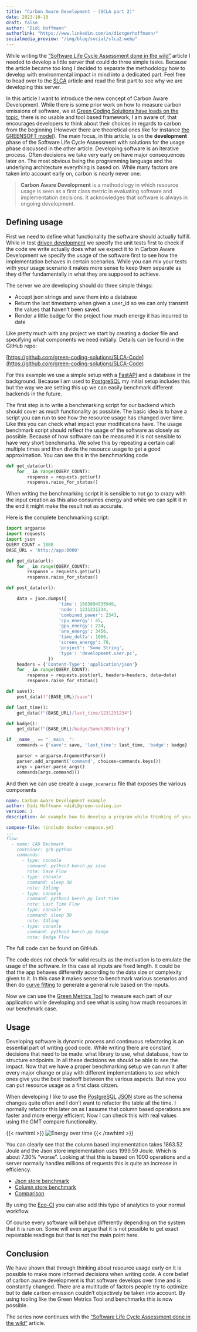 ```yaml
---
title: "Carbon Aware Development - (SCLA part 2)"
date: 2023-10-10
draft: false
author: "Didi Hoffmann"
authorlink: "https://www.linkedin.com/in/dietgerhoffmann/"
socialmedia_preview: "/img/blog/social/slca2.webp"
---
```


While writing the [“Software Life Cycle Assessment done in the wild”](/blog/software-life-cycle-assessment/) article I needed to develop a little server that could do three simple tasks. Because the article became too long I decided to separate the methodology how to develop with environmental impact in mind into a dedicated part. Feel free to head over to the [SLCA](/blog/software-life-cycle-assessment/) article and read the first part to see why we are developing this server.

In this article I want to introduce the new concept of Carbon Aware Development. While there is some prior work on how to measure carbon emissions of software, we at [Green Coding Solutions have loads on the topic](/blog/), there is no usable and tool based framework, I am aware of, that encourages developers to think about their choices in regards to carbon from the beginning (However there are theoretical ones like for instance [the GREENSOFT model](https://www.umwelt-campus.de/fileadmin/Umwelt-Campus/Greensoft/The_GREENSOFT_Model_A_reference_model_fo.pdf)). The main focus, in this article, is on the **development** phase of the Software Life Cycle Assessment with solutions for the usage phase discussed in the other article. Developing software is an iterative process. Often decisions we take very early on have major consequences later on. The most obvious being the programming language and the underlying architecture everything is based on. While many factors are taken into account early on, carbon is nearly never one.

> **Carbon Aware Development** is a methodology in which resource usage is seen as a first class metric in evaluating software and implementation decisions. It acknowledges that software is always in ongoing development.
>

## Defining usage

First we need to define what functionality the software should actually fulfill. While in test [driven development](https://en.wikipedia.org/wiki/Test-driven_development) we specify the unit tests first to check if the code we write actually does what we expect it to in Carbon Aware Development we specify the usage of the software first to see how the implementation behaves in certain scenarios. While you can mix your tests with your usage scenario it makes more sense to keep them separate as they differ fundamentally in what they are supposed to achieve.

The server we are developing should do three simple things:

- Accept json strings and save them into a database
- Return the last timestamp when given a user_id so we can only transmit the values that haven’t been saved.
- Render a little badge for the project how much energy it has incurred to date

Like pretty much with any project we start by creating a docker file and specifying what components we need initially. Details can be found in the GitHub repo:

[https://github.com/green-coding-solutions/SLCA-Code](https://github.com/green-coding-solutions/SLCA-Code)

For this example we use a simple setup with a [FastAPI](https://fastapi.tiangolo.com/) and a database in the background. Because I am used to [PostgreSQL](https://www.postgresql.org/) my initial setup includes this but the way we are setting this up we can easily benchmark different backends in the future.

The first step is to write a benchmarking script for our backend which should cover as much functionality as possible. The basic idea is to have a script you can run to see how the resource usage has changed over time. Like this you can check what impact your modifications have. The usage benchmark script should reflect the usage of the software as closely as possible. Because of how software can be measured it is not sensible to have very short benchmarks. We solve this by repeating a certain call multiple times and then divide the resource usage to get a good approximation. You can see this in the benchmarking code

```python
def get_data(url):
    for _ in range(QUERY_COUNT):
        response = requests.get(url)
        response.raise_for_status()
```

When writing the benchmarking script it is sensible to not go to crazy with the input creation as this also consumes energy and while we can split it in the end it might make the result not as accurate.

Here is the complete benchmarking script:

```python
import argparse
import requests
import json
QUERY_COUNT = 1000
BASE_URL = 'http://app:8000'

def get_data(url):
    for _ in range(QUERY_COUNT):
        response = requests.get(url)
        response.raise_for_status()

def post_data(url):

    data = json.dumps({
                    'time': 1683894535949,
                    'node': 1231231234,
                    'combined_power': 2343,
                    'cpu_energy': 45,
                    'gpu_energy': 234,
                    'ane_energy': 3456,
                    'time_delta': 1000,
                    'screen_energy': 70,
                    'project': 'Some String',
                    'type': 'development.user.pc',
                })
    headers = {'Content-Type': 'application/json'}
    for _ in range(QUERY_COUNT):
        response = requests.post(url, headers=headers, data=data)
        response.raise_for_status()

def save():
    post_data(f"{BASE_URL}/save")

def last_time():
    get_data(f"{BASE_URL}/last_time/1231231234")

def badge():
    get_data(f"{BASE_URL}/badge/Some%20String")

if __name__ == "__main__":
    commands = {'save': save, 'last_time': last_time, 'badge': badge}

    parser = argparse.ArgumentParser()
    parser.add_argument('command', choices=commands.keys())
    args = parser.parse_args()
    commands[args.command]()
```

And then we can use create a `usage_scenario` file that exposes the various components

```yaml
name: Carbon Aware Development example
author: Didi Hoffmann <didi@green-coding.io>
version: 1
description: An example how to develop a program while thinking of your environmental impact

compose-file: !include docker-compose.yml
...
flow:
  - name: CAD Bechmark
    container: gcb-python
    commands:
      - type: console
        command: python3 bench.py save
        note: Save Flow
      - type: console
        command: sleep 30
        note: Idling
      - type: console
        command: python3 bench.py last_time
        note: Last Time Flow
      - type: console
        command: sleep 30
        note: Idling
      - type: console
        command: python3 bench.py badge
        note: Badge Flow
```

The full code can be found on GitHub.

The code does not check for valid results as the motivation is to emulate the usage of the software. In this case all inputs are fixed length. It could be that the app behaves differently according to the data size or complexity given to it. In this case it makes sense to benchmark various scenarios and then do [curve fitting](https://en.wikipedia.org/wiki/Curve_fitting) to generate a general rule based on the inputs.

Now we can use the [Green Metrics Tool](/projects/green-metrics-tool/) to measure each part of our application while developing and see what is using how much resources in our benchmark case.

## Usage

Developing software is dynamic process and continuous refactoring is an essential part of writing good code. While writing there are constant decisions that need to be made: what library to use, what database, how to structure endpoints. In all these decisions we should be able to see the impact. Now that we have a proper benchmarking setup we can run it after every major change or play with different implementations to see which ones give you the best tradeoff between the various aspects. But now you can put resource usage as a first class citizen.

When developing I like to use the [PostgreSQL](https://www.postgresql.org/) [JSON](https://www.postgresql.org/docs/9.5/functions-json.html) store as the schema changes quite often and I don’t want to refactor the table all the time. I normally refactor this later on as I assume that column based operations are faster and more energy efficient. Now I can check this with real values using the GMT compare functionality.

{{< rawhtml >}}
<img class="ui big  centered rounded bordered image" src="/img/blog/slca/cad.avif" alt="Energy over time" loading="lazy">
{{< /rawhtml >}}

You can clearly see that the column based implementation takes 1863.52 Joule and the Json store implementation uses 1999.59 Joule. Which is about 7.30% “worse”. Looking at that this is based on 1000 operations and a server normally handles millions of requests this is quite an increase in efficiency.

- [Json store benchmark](https://metrics.green-coding.io/stats.html?id=67715c39-4134-4685-ae42-59262fe076a7)
- [Column store benchmark](https://metrics.green-coding.io/stats.html?id=71353c66-6432-4bf2-b459-5b5d4ed33ed3)
- [Comparison](https://metrics.green-coding.io/compare.html?ids=71353c66-6432-4bf2-b459-5b5d4ed33ed3,67715c39-4134-4685-ae42-59262fe076a7)

By using the [Eco-CI](/projects/eco-ci/) you can also add this type of analytics to your normal workflow.

Of course every software will behave differently depending on the system that it is run on. Some will even argue that it is not possible to get exact repeatable readings but that is not the main point here.

## Conclusion

We have shown that through thinking about resource usage early on it is possible to make more informed decisions when writing code. A core belief of carbon aware development is that software develops over time and is constantly changed. There are a multitude of factors people try to optimize but to date carbon emission couldn’t objectively be taken into account. By using tooling like the Green Metrics Tool and benchmarks this is now possible.

The series now continues with the [“Software Life Cycle Assessment done in the wild”](/blog/software-life-cycle-assessment/) article.
